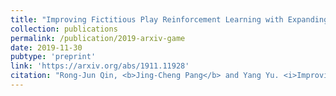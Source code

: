 ```yaml
---
title: "Improving Fictitious Play Reinforcement Learning with Expanding Models"
collection: publications
permalink: /publication/2019-arxiv-game
date: 2019-11-30
pubtype: 'preprint'
link: 'https://arxiv.org/abs/1911.11928'
citation: "Rong-Jun Qin, <b>Jing-Cheng Pang</b> and Yang Yu. <i>Improving Fictitious Play Reinforcement Learning with Expanding Models.</i> CoRR abs/1907.01077, 2019."
---
```

